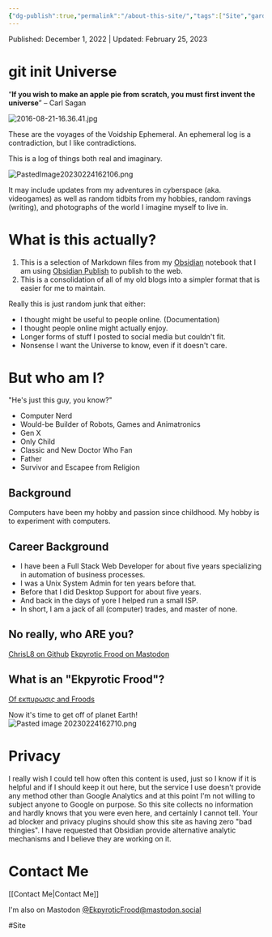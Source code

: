 ```yaml
---
{"dg-publish":true,"permalink":"/about-this-site/","tags":["Site","gardenEntry","gardenEntry","gardenEntry"]}
---
```


Published: December 1, 2022 | Updated: February 25, 2023
# git init Universe
“**If you wish to make an apple pie from scratch, you must first invent the universe**” – Carl Sagan

![2016-08-21-16.36.41.jpg](/img/user/attachments/2016-08-21-16.36.41.jpg)

These are the voyages of the Voidship Ephemeral. An ephemeral log is a contradiction, but I like contradictions.

This is a log of things both real and imaginary.

![PastedImage20230224162106.png](/img/user/attachments/PastedImage20230224162106.png)

It may include updates from my adventures in cyberspace (aka. videogames) as well as random tidbits from my hobbies, random ravings (writing), and photographs of the world I imagine myself to live in.

# What is this actually?

1. This is a selection of Markdown files from my [Obsidian](https://obsidian.md/) notebook that I am using [Obsidian Publish](https://obsidian.md/publish) to publish to the web.
2. This is a consolidation of all of my old blogs into a simpler format that is easier for me to maintain.

Really this is just random junk that either:
 - I thought might be useful to people online. (Documentation)
 - I thought people online might actually enjoy.
 - Longer forms of stuff I posted to social media but couldn't fit.
 - Nonsense I want the Universe to know, even if it doesn't care.

# But who am I?
"He's just this guy, you know?"
 - Computer Nerd
 - Would-be Builder of Robots, Games and Animatronics
 - Gen X
 - Only Child
 - Classic and New Doctor Who Fan
 - Father
 - Survivor and Escapee from Religion

## Background
Computers have been my hobby and passion since childhood. My hobby is to experiment with computers.

## Career Background
 - I have been a Full Stack Web Developer for about five years specializing in automation of business processes.
 - I was a Unix System Admin for ten years before that.
 - Before that I did Desktop Support for about five years. 
 - And back in the days of yore I helped run a small ISP.
 - In short, I am a jack of all (computer) trades, and master of none.

## No really, who ARE you?

[ChrisL8 on Github](https://github.com/chrisl8)
[Ekpyrotic Frood on Mastodon](https://mastodon.social/@EkpyroticFrood)
## What is an "Ekpyrotic Frood"?

[Of εκπυρωσις and Froods](Of%20εκπυρωσις%20and%20Froods.md)

Now it's time to get off of planet Earth!
![Pasted image 20230224162710.png](/img/user/attachments/Pasted%20image%2020230224162710.png)
# Privacy
I really wish I could tell how often this content is used, just so I know if it is helpful and if I should keep it out here, but the service I use doesn't provide any method other than Google Analytics and at this point I'm not willing to subject anyone to Google on purpose.
So this site collects no information and hardly knows that you were even here, and certainly I cannot tell. Your ad blocker and privacy plugins should show this site as having zero "bad thingies".
I have requested that Obsidian provide alternative analytic mechanisms and I believe they are working on it.

# Contact Me
[[Contact Me\|Contact Me]]

I'm also on Mastodon
<a rel="me" href="https://mastodon.social/@EkpyroticFrood">@EkpyroticFrood@mastodon.social</a>

#Site 